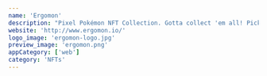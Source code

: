 ```yaml
---
name: 'Ergomon'
description: "Pixel Pokémon NFT Collection. Gotta collect 'em all! Pick up your favorite classic Pokémon as we progress through the Kanto region."
website: 'http://www.ergomon.io/'
logo_image: 'ergomon-logo.jpg'
preview_image: 'ergomon.png'
appCategory: ['web']
category: 'NFTs'
---
```


